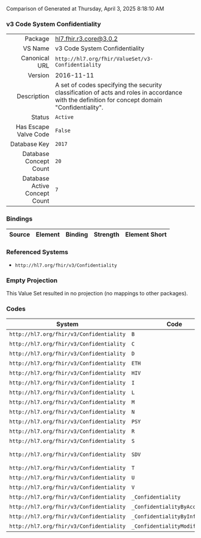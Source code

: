 Comparison of 
Generated at Thursday, April 3, 2025 8:18:10 AM

### v3 Code System Confidentiality

|      |     |
| ---: | --- |
| Package | hl7.fhir.r3.core@3.0.2 |
| VS Name | v3 Code System Confidentiality |
| Canonical URL | `http://hl7.org/fhir/ValueSet/v3-Confidentiality` |
| Version | 2016-11-11 |
| Description | A set of codes specifying the security classification of acts and roles in accordance with the definition for concept domain "Confidentiality". |
| Status | `Active` |
| Has Escape Valve Code | `False` |
| Database Key | `2017` |
| Database Concept Count | `20` |
| Database Active Concept Count | `7` |
### Bindings

| Source | Element | Binding | Strength | Element Short |
| ------ | ------- | ------- | -------- | ------------- |

### Referenced Systems

* `http://hl7.org/fhir/v3/Confidentiality`
### Empty Projection

This Value Set resulted in no projection (no mappings to other packages).

### Codes

| System | Code | Display |
| ------ | ---- | ------- |
| `http://hl7.org/fhir/v3/Confidentiality` | `B` | business |
| `http://hl7.org/fhir/v3/Confidentiality` | `C` | celebrity |
| `http://hl7.org/fhir/v3/Confidentiality` | `D` | clinician |
| `http://hl7.org/fhir/v3/Confidentiality` | `ETH` | substance abuse related |
| `http://hl7.org/fhir/v3/Confidentiality` | `HIV` | HIV related |
| `http://hl7.org/fhir/v3/Confidentiality` | `I` | individual |
| `http://hl7.org/fhir/v3/Confidentiality` | `L` | low |
| `http://hl7.org/fhir/v3/Confidentiality` | `M` | moderate |
| `http://hl7.org/fhir/v3/Confidentiality` | `N` | normal |
| `http://hl7.org/fhir/v3/Confidentiality` | `PSY` | psychiatry relate |
| `http://hl7.org/fhir/v3/Confidentiality` | `R` | restricted |
| `http://hl7.org/fhir/v3/Confidentiality` | `S` | sensitive |
| `http://hl7.org/fhir/v3/Confidentiality` | `SDV` | sexual and domestic violence related |
| `http://hl7.org/fhir/v3/Confidentiality` | `T` | taboo |
| `http://hl7.org/fhir/v3/Confidentiality` | `U` | unrestricted |
| `http://hl7.org/fhir/v3/Confidentiality` | `V` | very restricted |
| `http://hl7.org/fhir/v3/Confidentiality` | `_Confidentiality` | Confidentiality |
| `http://hl7.org/fhir/v3/Confidentiality` | `_ConfidentialityByAccessKind` | ConfidentialityByAccessKind |
| `http://hl7.org/fhir/v3/Confidentiality` | `_ConfidentialityByInfoType` | ConfidentialityByInfoType |
| `http://hl7.org/fhir/v3/Confidentiality` | `_ConfidentialityModifiers` | ConfidentialityModifiers |
